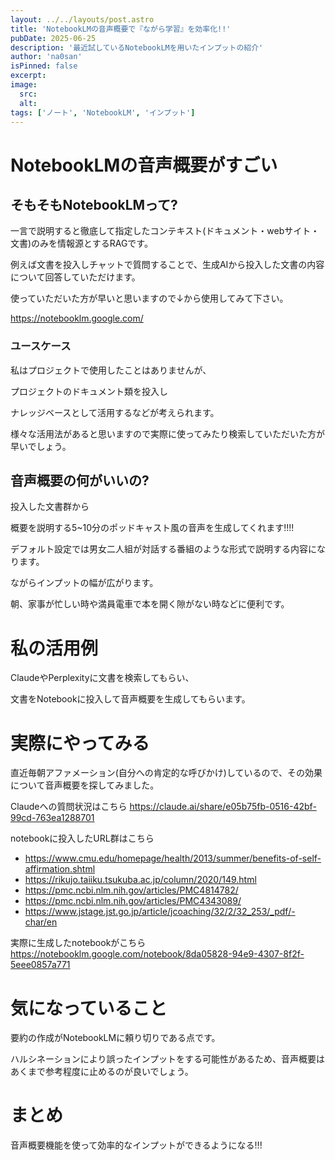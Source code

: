 ```yaml
---
layout: ../../layouts/post.astro
title: 'NotebookLMの音声概要で『ながら学習』を効率化!!'
pubDate: 2025-06-25
description: '最近試しているNotebookLMを用いたインプットの紹介'
author: 'na0san'
isPinned: false
excerpt:
image:
  src:
  alt:
tags: ['ノート', 'NotebookLM', 'インプット']
---
```


# NotebookLMの音声概要がすごい

## そもそもNotebookLMって?

一言で説明すると徹底して指定したコンテキスト(ドキュメント・webサイト・文書)のみを情報源とするRAGです。

例えば文書を投入しチャットで質問することで、生成AIから投入した文書の内容について回答していただけます。

使っていただいた方が早いと思いますので↓から使用してみて下さい。

https://notebooklm.google.com/

### ユースケース

私はプロジェクトで使用したことはありませんが、

プロジェクトのドキュメント類を投入し

ナレッジベースとして活用するなどが考えられます。

様々な活用法があると思いますので実際に使ってみたり検索していただいた方が早いでしょう。

## 音声概要の何がいいの?

投入した文書群から

概要を説明する5~10分のポッドキャスト風の音声を生成してくれます!!!!

デフォルト設定では男女二人組が対話する番組のような形式で説明する内容になります。

ながらインプットの幅が広がります。

朝、家事が忙しい時や満員電車で本を開く隙がない時などに便利です。

# 私の活用例

ClaudeやPerplexityに文書を検索してもらい、

文書をNotebookに投入して音声概要を生成してもらいます。

# 実際にやってみる

直近毎朝アファメーション(自分への肯定的な呼びかけ)しているので、その効果について音声概要を探してみました。

Claudeへの質問状況はこちら
https://claude.ai/share/e05b75fb-0516-42bf-99cd-763ea1288701

notebookに投入したURL群はこちら

- https://www.cmu.edu/homepage/health/2013/summer/benefits-of-self-affirmation.shtml
- https://rikujo.taiiku.tsukuba.ac.jp/column/2020/149.html
- https://pmc.ncbi.nlm.nih.gov/articles/PMC4814782/
- https://pmc.ncbi.nlm.nih.gov/articles/PMC4343089/
- https://www.jstage.jst.go.jp/article/jcoaching/32/2/32_253/_pdf/-char/en

実際に生成したnotebookがこちら
https://notebooklm.google.com/notebook/8da05828-94e9-4307-8f2f-5eee0857a771

# 気になっていること

要約の作成がNotebookLMに頼り切りである点です。

ハルシネーションにより誤ったインプットをする可能性があるため、音声概要はあくまで参考程度に止めるのが良いでしょう。

# まとめ

音声概要機能を使って効率的なインプットができるようになる!!!
